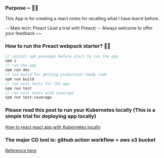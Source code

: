 ### Purpose ~ 🤡🤡

This App is for creating a react notes for recalling what I have learnt before.

-- Main tech: Preact (Just a trial with Preact)
-- Always welcome to offer your feedback ~~

### How to run the Preact webpack starter? 🚀🚀

```js
// install npm packages before start to run the app
npm i
// run the app
npm run dev
// run build for getting production ready code
npm run build
// run unit tests for the app
npm run test
// run unit tests with coverage
npm run test:coverage
```

### Please read this post to run your Kubernetes locally (This is a simple trial for deploying app locally)

<a href="https://enlear.academy/deploy-a-react-application-in-kubernetes-69bd07e375ab" target="_blank">How to react react app with Kubernetes locally</a>


### The major CD tool is: github action workflow + aws s3 bucket

<a href="https://www.youtube.com/watch?v=ifqG6tGhHHE" target="_blank">Reference here</a>

